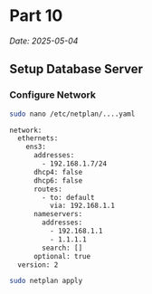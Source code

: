 # Part 10

*Date: 2025-05-04*

## Setup Database Server

### Configure Network

```bash
sudo nano /etc/netplan/....yaml

network:
  ethernets:
    ens3:
      addresses:
        - 192.168.1.7/24
      dhcp4: false
      dhcp6: false
      routes:
        - to: default
          via: 192.168.1.1
      nameservers:
        addresses:
          - 192.168.1.1
          - 1.1.1.1
        search: []
      optional: true
  version: 2

sudo netplan apply
```
